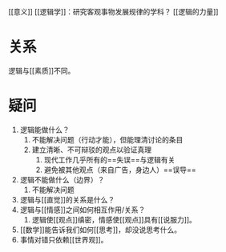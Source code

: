 [[意义]] 
[[逻辑学]]：研究客观事物发展规律的学科？
[[逻辑的力量]] 
# 关系
逻辑与[[素质]]不同。

# 疑问
1. 逻辑能做什么？
	1. 不能解决问题（行动才能），但能理清讨论的条目
	2. 建立清晰、不可辩驳的观点以验证真理
		1. 现代工作几乎所有的==失误==与逻辑有关
		2. 避免被其他观点（来自广告，身边人）==误导== 
2. 逻辑不能做什么（边界）？
	1. 不能解决问题
3. 逻辑与[[直觉]]的关系是什么？
4. 逻辑与[[情感]]之间如何相互作用/关系？
	1. 逻辑使[[观点]]缜密，情感使[[观点]]具有[[说服力]]。
5. [[数学]]能告诉我们如何[[思考]]，却没说思考什么。
6. 事情对错只依赖[[世界观]]。